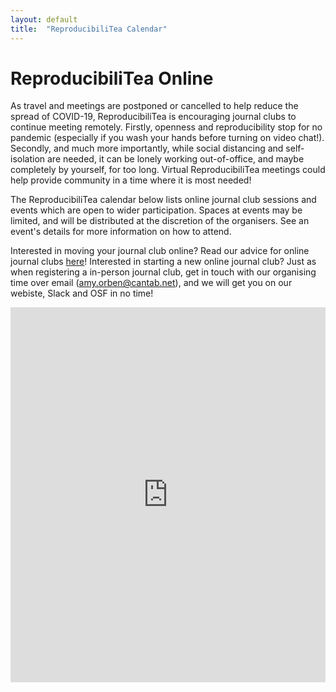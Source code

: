 ```yaml
---
layout: default
title:  "ReproducibiliTea Calendar"
---
```


# ReproducibiliTea Online

As travel and meetings are postponed or cancelled to help reduce the spread of COVID-19, ReproducibiliTea is encouraging journal clubs to continue meeting remotely. Firstly, openness and reproducibility stop for no pandemic (especially if you wash your hands before turning on video chat!). Secondly, and much more importantly, while social distancing and self-isolation are needed, it can be lonely working out-of-office, and maybe completely by yourself, for too long. Virtual ReproducibiliTea meetings could help provide community in a time where it is most needed! 

The ReproducibiliTea calendar below lists online journal club sessions and events which are open to wider participation. Spaces at events may be limited, and will be distributed at the discretion of the organisers. See an event's details for more information on how to attend.

Interested in moving your journal club online? Read our advice for online journal clubs <a href="/online/">here</a>! 
Interested in starting a new online journal club? Just as when registering a in-person journal club, get in touch with our organising time over email (amy.orben@cantab.net), and we will get you on our webiste, Slack and OSF in no time!

<iframe src="https://calendar.google.com/calendar/embed?height=600&amp;wkst=2&amp;bgcolor=%23ffffff&amp;ctz=Europe%2FLondon&amp;src=OHRyYnRncWZ1cWZscDN0YzdibjZsZjNldDhAZ3JvdXAuY2FsZW5kYXIuZ29vZ2xlLmNvbQ&amp;color=%23E67C73&amp;hl=en_GB" style="border-width:0" width="100%" height="600" frameborder="0" scrolling="no"></iframe>


